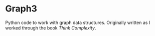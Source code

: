 Graph3
======

Python code to work with graph data structures.  Originally written as I worked through the book _Think Complexity_.
